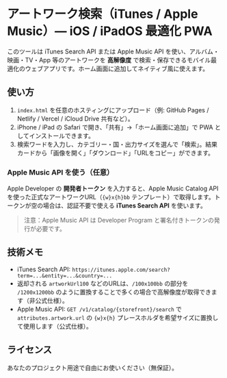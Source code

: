 # アートワーク検索（iTunes / Apple Music）— iOS / iPadOS 最適化 PWA

このツールは iTunes Search API または Apple Music API を使い、アルバム・映画・TV・App 等のアートワークを **高解像度** で検索・保存できるモバイル最適化のウェブアプリです。ホーム画面に追加してネイティブ風に使えます。

## 使い方
1. `index.html` を任意のホスティングにアップロード（例: GitHub Pages / Netlify / Vercel / iCloud Drive 共有など）。
2. iPhone / iPad の Safari で開き、「共有」→「ホーム画面に追加」で PWA としてインストールできます。
3. 検索ワードを入力し、カテゴリー・国・出力サイズを選んで「検索」。結果カードから「画像を開く」「ダウンロード」「URLをコピー」ができます。

### Apple Music API を使う（任意）
Apple Developer の **開発者トークン** を入力すると、Apple Music Catalog API を使った正式なアートワークURL（`{w}x{h}bb` テンプレート）で取得します。トークンが空の場合は、認証不要で使える **iTunes Search API** を使います。

> 注意：Apple Music API は Developer Program と署名付きトークンの発行が必要です。

## 技術メモ
- iTunes Search API: `https://itunes.apple.com/search?term=...&entity=...&country=...`
- 返却される `artworkUrl100` などのURLは、`/100x100bb` の部分を `/1200x1200bb` のように置換することで多くの場合で高解像度が取得できます（非公式仕様）。
- Apple Music API: `GET /v1/catalog/{storefront}/search` で `attributes.artwork.url` の `{w}x{h}` プレースホルダを希望サイズに置換して使用します（公式仕様）。

## ライセンス
あなたのプロジェクト用途で自由にお使いください（無保証）。
